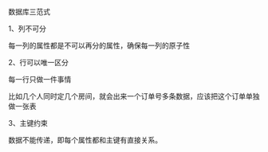 数据库三范式

1、列不可分

每一列的属性都是不可以再分的属性，确保每一列的原子性

2、行可以唯一区分

每一行只做一件事情

比如几个人同时定几个房间，就会出来一个订单号多条数据，应该把这个订单单独做一张表

3、主键约束

数据不能传递，即每个属性都和主键有直接关系。